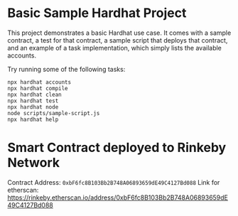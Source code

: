# Basic Sample Hardhat Project

This project demonstrates a basic Hardhat use case. It comes with a sample contract, a test for that contract, a sample script that deploys that contract, and an example of a task implementation, which simply lists the available accounts.

Try running some of the following tasks:

```shell
npx hardhat accounts
npx hardhat compile
npx hardhat clean
npx hardhat test
npx hardhat node
node scripts/sample-script.js
npx hardhat help
```

# Smart Contract deployed to Rinkeby Network

Contract Address: `0xbF6fc8B103Bb2B748A06893659dE49C4127Bd088`
Link for etherscan: https://rinkeby.etherscan.io/address/0xbF6fc8B103Bb2B748A06893659dE49C4127Bd088

